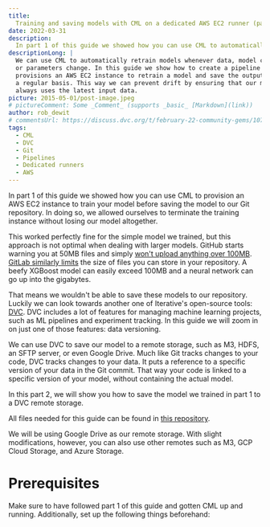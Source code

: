 ```yaml
---
title:
  Training and saving models with CML on a dedicated AWS EC2 runner (part 2)
date: 2022-03-31
description:
  In part 1 of this guide we showed how you can use CML to automatically retrain a model and save its outputs to your Github repository using a provisioned AWS EC2 runner. We will now expand upon this guide by using DVC to save our model to a remote storage.
descriptionLong: |
  We can use CML to automatically retrain models whenever data, model code,
  or parameters change. In this guide we show how to create a pipeline that
  provisions an AWS EC2 instance to retrain a model and save the output on
  a regular basis. This way we can prevent drift by ensuring that our model
  always uses the latest input data.
picture: 2015-05-01/post-image.jpeg
# pictureComment: Some _Comment_ (supports _basic_ [Markdown](link))
author: rob_dewit
# commentsUrl: https://discuss.dvc.org/t/february-22-community-gems/1078
tags:
  - CML
  - DVC
  - Git
  - Pipelines
  - Dedicated runners
  - AWS
---
```


In part 1 of this guide we showed how you can use CML to provision an AWS EC2 instance to train your model before saving the model to our Git repository. In doing so, we allowed ourselves to terminate the training instance without losing our model altogether.

This worked perfectly fine for the simple model we trained, but this approach is not optimal when dealing with larger models. GitHub starts warning you at 50MB files and simply [won't upload anything over 100MB](https://docs.github.com/en/repositories/working-with-files/managing-large-files/about-large-files-on-github). [GitLab similarly limits](https://docs.gitlab.com/ee/user/gitlab_com/index.html#account-and-limit-settings) the size of files you can store in your repository. A beefy XGBoost model can easily exceed 100MB and a neural network can go up into the gigabytes.

That means we wouldn't be able to save these models to our repository. Luckily we can look towards another one of Iterative's open-source tools: [DVC](https://dvc.org). DVC includes a lot of features for managing machine learning projects, such as ML pipelines and experiment tracking. In this guide we will zoom in on just one of those features: data versioning.

We can use DVC to save our model to a remote storage, such as M3, HDFS, an SFTP server, or even Google Drive. Much like Git tracks changes to your code, DVC tracks changes to your data. It puts a reference to a specific version of your data in the Git commit. That way your code is linked to a specific version of your model, without containing the actual model.

In this part 2, we will show you how to save the model we trained in part 1 to a DVC remote storage.

All files needed for this guide can be found in
[this repository](https://github.com/iterative/example_model_export_cml).

<admon type="tip">
We will be using Google Drive as our remote storage. With slight modifications, however, you can also use other remotes such as M3, GCP Cloud Storage, and Azure Storage.
</admon>

# Prerequisites

Make sure to have followed part 1 of this guide and gotten CML up and running. Additionally, set up the following things beforehand:


